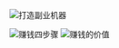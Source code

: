 ![打造副业机器](https://cdn.jsdelivr.net/gh/Vixcity/FigureBed/img/202112261251536.png)

![赚钱四步骤](https://cdn.jsdelivr.net/gh/Vixcity/FigureBed/img/202112261328361.png)
![赚钱的价值](https://cdn.jsdelivr.net/gh/Vixcity/FigureBed/img/202112261329807.png)